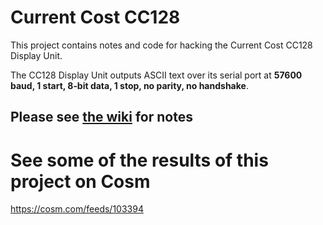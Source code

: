 Current Cost CC128
============

This project contains notes and code for hacking the Current Cost CC128 Display Unit.

The CC128 Display Unit outputs ASCII text over its serial port at **57600 baud, 1 start, 8‐bit data, 1 stop, no parity, no handshake**.

## Please see [the wiki](https://github.com/dmichael/current-cost/wiki/_pages) for notes

# See some of the results of this project on Cosm

https://cosm.com/feeds/103394

